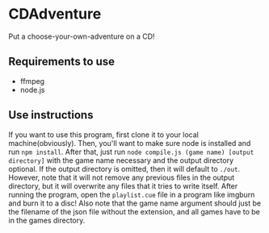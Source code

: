 # CDAdventure

Put a choose-your-own-adventure on a CD!

## Requirements to use

* ffmpeg
* node.js

## Use instructions

If you want to use this program, first clone it to your local machine(obviously). Then, you'll want to make sure node is installed and run `npm install`. After that, just run `node compile.js (game name) [output directory]` with the game name necessary and the output directory optional. If the output directory is omitted, then it will default to `./out`. However, note that it will not remove any previous files in the output directory, but it will overwrite any files that it tries to write itself. After running the program, open the `playlist.cue` file in a program like imgburn and burn it to a disc! Also note that the game name argument should just be the filename of the json file without the extension, and all games have to be in the games directory.

